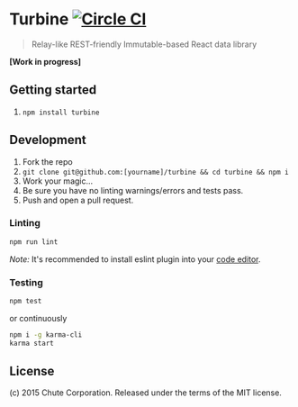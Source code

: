 # Turbine  [![Circle CI](https://circleci.com/gh/chute/turbine.svg?style=svg)](https://circleci.com/gh/chute/turbine)

> Relay-like REST-friendly Immutable-based React data library

**[Work in progress]**

## Getting started

1. `npm install turbine`


## Development

1. Fork the repo
2. `git clone git@github.com:[yourname]/turbine && cd turbine && npm i`
3. Work your magic...
4. Be sure you have no linting warnings/errors and tests pass.
5. Push and open a pull request.

### Linting

```sh
npm run lint
```

*Note:* It's recommended to install eslint plugin into your [code editor](http://eslint.org/docs/user-guide/integrations.html).

### Testing

```sh
npm test
```

or continuously

```sh
npm i -g karma-cli
karma start
```

## License

(c) 2015 Chute Corporation. Released under the terms of the MIT license.
